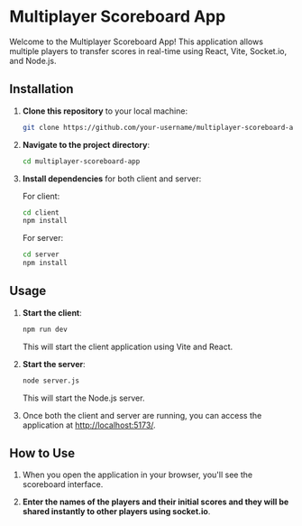 # Multiplayer Scoreboard App

Welcome to the Multiplayer Scoreboard App! This application allows multiple players to transfer scores in real-time using React, Vite, Socket.io, and Node.js.

## Installation

1. **Clone this repository** to your local machine:
   ```bash
   git clone https://github.com/your-username/multiplayer-scoreboard-app.git
   ```

2. **Navigate to the project directory**:
   ```bash
   cd multiplayer-scoreboard-app
   ```

3. **Install dependencies** for both client and server:

   For client:
   ```bash
   cd client
   npm install
   ```

   For server:
   ```bash
   cd server
   npm install
   ```

## Usage

1. **Start the client**:
   ```bash
   npm run dev
   ```
   This will start the client application using Vite and React. 

2. **Start the server**:
   ```bash
   node server.js
   ```
   This will start the Node.js server.

3. Once both the client and server are running, you can access the application at [http://localhost:5173/](http://localhost:5173/).

## How to Use

1. When you open the application in your browser, you'll see the scoreboard interface.

2. **Enter the names of the players and their initial scores and they will be shared instantly to other players using socket.io**.

